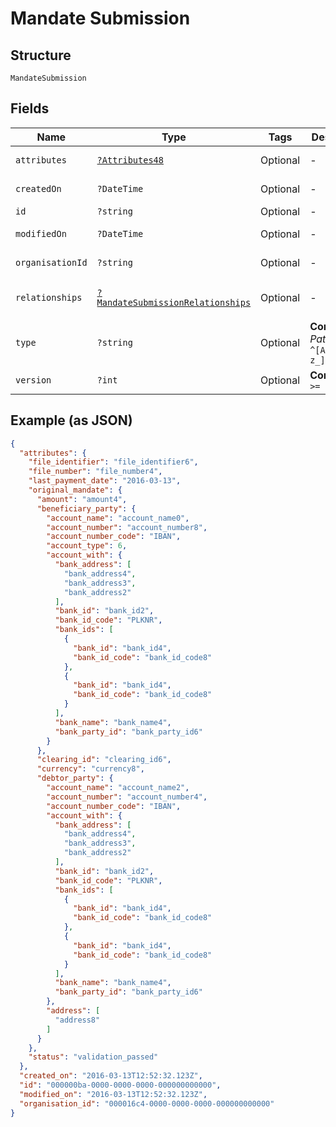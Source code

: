 
# Mandate Submission

## Structure

`MandateSubmission`

## Fields

| Name | Type | Tags | Description | Getter | Setter |
|  --- | --- | --- | --- | --- | --- |
| `attributes` | [`?Attributes48`](../../doc/models/attributes-48.md) | Optional | - | getAttributes(): ?Attributes48 | setAttributes(?Attributes48 attributes): void |
| `createdOn` | `?DateTime` | Optional | - | getCreatedOn(): ?\DateTime | setCreatedOn(?\DateTime createdOn): void |
| `id` | `?string` | Optional | - | getId(): ?string | setId(?string id): void |
| `modifiedOn` | `?DateTime` | Optional | - | getModifiedOn(): ?\DateTime | setModifiedOn(?\DateTime modifiedOn): void |
| `organisationId` | `?string` | Optional | - | getOrganisationId(): ?string | setOrganisationId(?string organisationId): void |
| `relationships` | [`?MandateSubmissionRelationships`](../../doc/models/mandate-submission-relationships.md) | Optional | - | getRelationships(): ?MandateSubmissionRelationships | setRelationships(?MandateSubmissionRelationships relationships): void |
| `type` | `?string` | Optional | **Constraints**: *Pattern*: `^[A-Za-z_]*$` | getType(): ?string | setType(?string type): void |
| `version` | `?int` | Optional | **Constraints**: `>= 0` | getVersion(): ?int | setVersion(?int version): void |

## Example (as JSON)

```json
{
  "attributes": {
    "file_identifier": "file_identifier6",
    "file_number": "file_number4",
    "last_payment_date": "2016-03-13",
    "original_mandate": {
      "amount": "amount4",
      "beneficiary_party": {
        "account_name": "account_name0",
        "account_number": "account_number8",
        "account_number_code": "IBAN",
        "account_type": 6,
        "account_with": {
          "bank_address": [
            "bank_address4",
            "bank_address3",
            "bank_address2"
          ],
          "bank_id": "bank_id2",
          "bank_id_code": "PLKNR",
          "bank_ids": [
            {
              "bank_id": "bank_id4",
              "bank_id_code": "bank_id_code8"
            },
            {
              "bank_id": "bank_id4",
              "bank_id_code": "bank_id_code8"
            }
          ],
          "bank_name": "bank_name4",
          "bank_party_id": "bank_party_id6"
        }
      },
      "clearing_id": "clearing_id6",
      "currency": "currency8",
      "debtor_party": {
        "account_name": "account_name2",
        "account_number": "account_number4",
        "account_number_code": "IBAN",
        "account_with": {
          "bank_address": [
            "bank_address4",
            "bank_address3",
            "bank_address2"
          ],
          "bank_id": "bank_id2",
          "bank_id_code": "PLKNR",
          "bank_ids": [
            {
              "bank_id": "bank_id4",
              "bank_id_code": "bank_id_code8"
            },
            {
              "bank_id": "bank_id4",
              "bank_id_code": "bank_id_code8"
            }
          ],
          "bank_name": "bank_name4",
          "bank_party_id": "bank_party_id6"
        },
        "address": [
          "address8"
        ]
      }
    },
    "status": "validation_passed"
  },
  "created_on": "2016-03-13T12:52:32.123Z",
  "id": "000000ba-0000-0000-0000-000000000000",
  "modified_on": "2016-03-13T12:52:32.123Z",
  "organisation_id": "000016c4-0000-0000-0000-000000000000"
}
```


